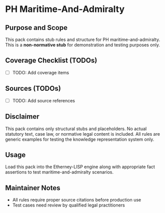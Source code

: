 # PH Maritime-And-Admiralty

## Purpose and Scope

This pack contains stub rules and structure for PH maritime-and-admiralty. This is a **non-normative stub** for demonstration and testing purposes only.

## Coverage Checklist (TODOs)

- [ ] TODO: Add coverage items

## Sources (TODOs)

- [ ] TODO: Add source references

## Disclaimer

This pack contains only structural stubs and placeholders. No actual statutory text, case law, or normative legal content is included. All rules are generic examples for testing the knowledge representation system only.

## Usage

Load this pack into the Etherney-LISP engine along with appropriate fact assertions to test maritime-and-admiralty scenarios.

## Maintainer Notes

- All rules require proper source citations before production use
- Test cases need review by qualified legal practitioners

